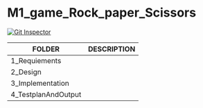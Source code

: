 # M1_game_Rock_paper_Scissors
[![Git Inspector](https://github.com/salvikajal/M1_game_Rock_paper_Scissors/actions/workflows/Git_Inspector.yml/badge.svg)](https://github.com/salvikajal/M1_game_Rock_paper_Scissors/actions/workflows/Git_Inspector.yml)


|        FOLDER  | DESCRIPTION                                                                                                       |
|----------------------|--------------------------------------------------------------------------------------------------------------
|1_Requiements | 
|2_Design      | 
|3_Implementation|
|4_TestplanAndOutput|
